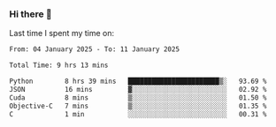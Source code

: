### Hi there 👋

<!--
**Grav1tum/Grav1tum** is a ✨ _special_ ✨ repository because its `README.md` (this file) appears on your GitHub profile.

Here are some ideas to get you started:

- 🔭 I’m currently working on ...
- 🌱 I’m currently learning ...
- 👯 I’m looking to collaborate on ...
- 🤔 I’m looking for help with ...
- 💬 Ask me about ...
- 📫 How to reach me: ...
- 😄 Pronouns: ...
- ⚡ Fun fact: ...
-->
Last time I spent my time on:
<!--START_SECTION:waka-->

```txt
From: 04 January 2025 - To: 11 January 2025

Total Time: 9 hrs 13 mins

Python        8 hrs 39 mins   ███████████████████████▒░   93.69 %
JSON          16 mins         ▓░░░░░░░░░░░░░░░░░░░░░░░░   02.92 %
Cuda          8 mins          ▒░░░░░░░░░░░░░░░░░░░░░░░░   01.50 %
Objective-C   7 mins          ▒░░░░░░░░░░░░░░░░░░░░░░░░   01.35 %
C             1 min           ░░░░░░░░░░░░░░░░░░░░░░░░░   00.31 %
```

<!--END_SECTION:waka-->
